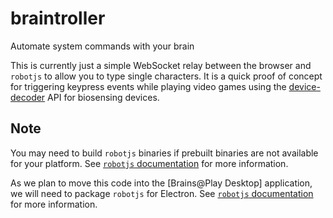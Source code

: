 # braintroller
 Automate system commands with your brain

 This is currently just a simple WebSocket relay between the browser and `robotjs` to allow you to type single characters. It is a quick proof of concept for triggering keypress events while playing video games using the [device-decoder](https://github.com/brainsatplay/device-decoder) API for biosensing devices.

## Note
You may need to build `robotjs` binaries if prebuilt binaries are not available for your platform. See [`robotjs` documentation](https://github.com/octalmage/robotjs#building) for more information.

As we plan to move this code into the [Brains@Play Desktop] application, we will need to package `robotjs` for Electron. See [`robotjs` documentation](https://robotjs.io/docs/electron) for more information.